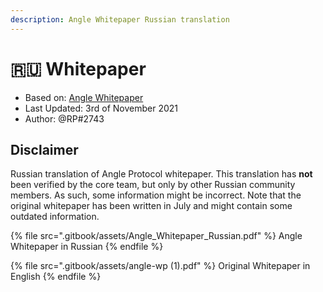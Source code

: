 ```yaml
---
description: Angle Whitepaper Russian translation
---
```


# 🇷🇺 Whitepaper

- Based on: [Angle Whitepaper](https://docs.angle.money/whitepaper)
- Last Updated: 3rd of November 2021
- Author: @RP#2743

## Disclaimer

Russian translation of Angle Protocol whitepaper. This translation has **not** been verified by the core team, but only by other Russian community members. As such, some information might be incorrect. Note that the original whitepaper has been written in July and might contain some outdated information.

{% file src=".gitbook/assets/Angle_Whitepaper_Russian.pdf" %}
Angle Whitepaper in Russian
{% endfile %}

{% file src=".gitbook/assets/angle-wp (1).pdf" %}
Original Whitepaper in English
{% endfile %}
